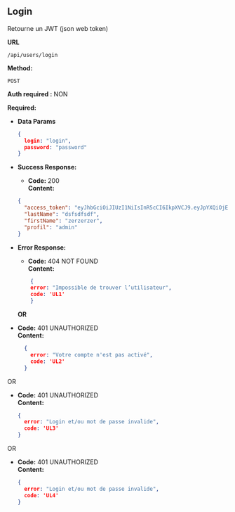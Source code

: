 ## **Login**

Retourne un JWT (json web token)

 **URL**

    /api/users/login

 **Method:**

  `POST`

**Auth required :**  NON

  **Required:**


- **Data Params**
 
    ```json
    {
      login: "login",
      password: "password"
    }
    ```

- **Success Response:**

    - **Code:** 200 <br />
      **Content:**

    ```json
    {
      "access_token": "eyJhbGciOiJIUzI1NiIsInR5cCI6IkpXVCJ9.eyJpYXQiOjE2NTc5MDIxMDMsImV4cCI6MTY1NzkxMjkwM30.5JP9wLbUfXLDj988Gm-dwOyOjpB6BFKcE4f0IKh8T8w",
      "lastName": "dsfsdfsdf",
      "firstName": "zerzerzer",
      "profil": "admin"
    }
    ```
- **Error Response:**

    - **Code:** 404 NOT FOUND <br />
      **Content:** 
    ```json
        {
        error: "Impossible de trouver l’utilisateur",
        code: 'UL1'
        }
    ```

    **OR**


- **Code:** 401 UNAUTHORIZED <br />
**Content:** 
    ```json
      {
        error: "Votre compte n'est pas activé",
        code: 'UL2'
      }
    ```
OR

- **Code:** 401 UNAUTHORIZED <br />
**Content:**
    ```json
    {
      error: "Login et/ou mot de passe invalide",
      code: 'UL3'
    }
    ```
OR

- **Code:** 401 UNAUTHORIZED <br />
  **Content:**
    ```json
    {
      error: "Login et/ou mot de passe invalide",
      code: 'UL4'
    }
    ```


